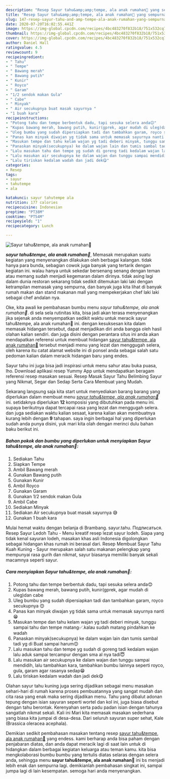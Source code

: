 ```yaml
---
description: "Resep Sayur tahu&amp;amp;tempe, ala anak rumahan🤣 yang sempurna"
title: "Resep Sayur tahu&amp;amp;tempe, ala anak rumahan🤣 yang sempurna"
slug: 147-resep-sayur-tahu-and-amp-tempe-ala-anak-rumahan-yang-sempurna
date: 2020-07-20T16:02:55.441Z
image: https://img-global.cpcdn.com/recipes/4bc483270f832b18/751x532cq70/sayur-tahutempe-ala-anak-rumahan🤣-foto-resep-utama.jpg
thumbnail: https://img-global.cpcdn.com/recipes/4bc483270f832b18/751x532cq70/sayur-tahutempe-ala-anak-rumahan🤣-foto-resep-utama.jpg
cover: https://img-global.cpcdn.com/recipes/4bc483270f832b18/751x532cq70/sayur-tahutempe-ala-anak-rumahan🤣-foto-resep-utama.jpg
author: Daniel Hall
ratingvalue: 4.5
reviewcount: 9
recipeingredient:
- " Tahu"
- " Tempe"
- " Bawang merah"
- " Bawang putih"
- " Kunir"
- " Royco"
- " Garam"
- "1/2 sendok makan Gula"
- " Cabe"
- " Minyak"
- " Air secukupnya buat masak sayurnya "
- "1 buah kara"
recipeinstructions:
- "Potong tahu dan tempe berbentuk dadu, tapi sesuka selera anda😊"
- "Kupas bawang merah, bawang putih, kunir(gprek, agar mudah di uleg)dan cabe"
- "Uleg bumbu yang sudah dipersiapkan tadi dan tambahkan garam, royco secukupnya 😊"
- "Panas kan minyak diwajan yg tidak sama untuk memasak sayurnya nanti 😁"
- "Masukan tempe dan tahu kelam wajan yg tadi deberi minyak, tunggu sampai tahu dan tempe matang✅.kalau sudah matang pindahkan ke wadah"
- "Panaskan minyak(secukupnya) ke dalam wajan lain dan tumis sambal tadi yg di Buat sampai harum😊"
- "Lalu masukan tahu dan tempe yg sudah di goreng tadi kedalam wajan lalu aduk sampai tercampur dengan sma al nya tadi😇"
- "Lalu masukan air secukupnya ke dalam wajan dan tunggu sampai mendidih, lalu tambahkan kara, tambahkan bumbu lainnya seperti royco, gula, garam agar rasanya sedap😁"
- "Lalu tiriskan kedalam wadah dan jadi dek😋"
categories:
- Resep
tags:
- sayur
- tahutempe
- ala

katakunci: sayur tahutempe ala 
nutrition: 177 calories
recipecuisine: Indonesian
preptime: "PT38M"
cooktime: "PT54M"
recipeyield: "1"
recipecategory: Lunch

---
```



![Sayur tahu&amp;tempe, ala anak rumahan🤣](https://img-global.cpcdn.com/recipes/4bc483270f832b18/751x532cq70/sayur-tahutempe-ala-anak-rumahan🤣-foto-resep-utama.jpg)

<b><i>sayur tahu&amp;tempe, ala anak rumahan🤣</i></b>, Memasak merupakan suatu kegiatan yang menyenangkan dilakukan oleh berbagai kalangan. tidak hanya para bunda, sebagian cowok juga banyak yang tertarik dengan kegiatan ini. walau hanya untuk sekedar bersenang senang dengan teman atau memang sudah menjadi kegemaran dalam dirinya. tidak asing lagi dalam dunia restoran sekarang tidak sedikit ditemukan laki laki dengan ketrampilan memasak yang sempurna, dan banyak juga kita lihat di banyak rumah makan dan stand makanan mall yang mempekerjakan chef laki laki sebagai chef andalan nya.

Oke, kita awali ke pembahasan bumbu menu <i>sayur tahu&amp;tempe, ala anak rumahan🤣</i>. di sela sela rutinitas kita, bisa jadi akan terasa menyenangkan jika sejenak anda menyempatkan sedikit waktu untuk meracik sayur tahu&amp;tempe, ala anak rumahan🤣 ini. dengan kesuksesan kita dalam memasak hidangan tersebut, dapat menjadikan diri anda bangga oleh hasil olahan kalian sendiri. dan juga disini dengan perantara situs ini anda akan mendapatkan referensi untuk membuat hidangan <u>sayur tahu&amp;tempe, ala anak rumahan🤣</u> tersebut menjadi menu yang lezat dan menggugah selera, oleh karena itu catat alamat website ini di ponsel anda sebagai salah satu pedoman kalian dalam meracik hidangan baru yang endes.

Sayur tahu ini juga bisa jadi inspirasi untuk menu sahur atau buka puasa, lho. Download aplikasi resep Yummy App untuk mendapatkan beragam referensi resep masakan sesuai. Resep Masak Sayur Tahu Belimbing Sayur yang Nikmat, Segar dan Sedap Serta Cara Membuat yang Mudah.


Sekarang langsung saja kita start untuk menyediakan barang barang yang diperlukan dalam membuat menu <u><i>sayur tahu&amp;tempe, ala anak rumahan🤣</i></u> ini. setidaknya diperlukan <b>12</b> komposisi yang dibutuhkan pada menu ini. supaya berikutnya dapat tercapai rasa yang lezat dan menggugah selera. dan juga sediakan waktu kalian sesaat, karena kalian akan membuatnya kurang lebih dengan <b>9</b> tahapan. saya ingin berbagai hal yang diperlukan sudah anda punya disini, yuk mari kita olah dengan merinci dulu bahan baku berikut ini.

<!--inarticleads1-->

##### Bahan pokok dan bumbu yang diperlukan untuk menyiapkan Sayur tahu&amp;tempe, ala anak rumahan🤣:

1. Sediakan  Tahu
1. Siapkan  Tempe
1. Ambil  Bawang merah
1. Gunakan  Bawang putih
1. Gunakan  Kunir
1. Ambil  Royco
1. Gunakan  Garam
1. Gunakan 1/2 sendok makan Gula
1. Ambil  Cabe
1. Sediakan  Minyak
1. Sediakan  Air secukupnya buat masak sayurnya 😅
1. Gunakan 1 buah kara


Mulai hemat waktu dengan belanja di Brambang. sayur.tahu. Подписаться. Resep Sayur Ledoh Tahu - Menu kreatif resep lezat sayur lodeh. Siapa yang tidak kenal sayuran lodeh, masakan khas asli Indonesia digolongkan sebagai hidangan khas rumah ini berasal dari. Resep Membuat Sayur Tahu Kuah Kuning - Sayur merupakan salah satu makanan pelengkap yang mempunyai rasa gurih dan nikmat, sayur biasanya memiliki banyak sekali macamnya seperti sayur. 

<!--inarticleads2-->

##### Cara menyiapkan Sayur tahu&amp;tempe, ala anak rumahan🤣:

1. Potong tahu dan tempe berbentuk dadu, tapi sesuka selera anda😊
1. Kupas bawang merah, bawang putih, kunir(gprek, agar mudah di uleg)dan cabe
1. Uleg bumbu yang sudah dipersiapkan tadi dan tambahkan garam, royco secukupnya 😊
1. Panas kan minyak diwajan yg tidak sama untuk memasak sayurnya nanti 😁
1. Masukan tempe dan tahu kelam wajan yg tadi deberi minyak, tunggu sampai tahu dan tempe matang✅.kalau sudah matang pindahkan ke wadah
1. Panaskan minyak(secukupnya) ke dalam wajan lain dan tumis sambal tadi yg di Buat sampai harum😊
1. Lalu masukan tahu dan tempe yg sudah di goreng tadi kedalam wajan lalu aduk sampai tercampur dengan sma al nya tadi😇
1. Lalu masukan air secukupnya ke dalam wajan dan tunggu sampai mendidih, lalu tambahkan kara, tambahkan bumbu lainnya seperti royco, gula, garam agar rasanya sedap😁
1. Lalu tiriskan kedalam wadah dan jadi dek😋


Olahan sayur tahu kuning juga sering dijadikan sebagai menu masakan sehari-hari di rumah karena proses pembuatannya yang sangat mudah dan cita rasa yang enak maka sering dijadikan menu. Tahu yang dibalut adonan tepung dengan isian sayuran seperti wortel dan kol ini, juga biasa disebut dengan tahu berontak. Kerenyahan serta padu padan isian dengan tahunya sangatlah nikmat sekali. Kali ini Mari kita memasak masakan sederhana yang biasa kita jumpai di desa-desa. Dari seluruh sayuran super sehat, Kale (Brassica oleracea acephala). 

Demikian sedikit pembahasan masakan tentang resep <u>sayur tahu&amp;tempe, ala anak rumahan🤣</u> yang endess. kami berharap anda bisa paham dengan penjabaran diatas, dan anda dapat meracik lagi di saat lain untuk di hidangkan dalam berbagai kegiatan keluarga atau teman kamu. kita bisa mengkolaborasi bumbu bumbu yang tertulis diatas selaras dengan selera anda, sehingga menu <b>sayur tahu&amp;tempe, ala anak rumahan🤣</b> ini bs menjadi lebih enak dan sempurna lagi. demikianlah pembahasan singkat ini, sampai jumpa lagi di lain kesempatan. semoga hari anda menyenangkan.
